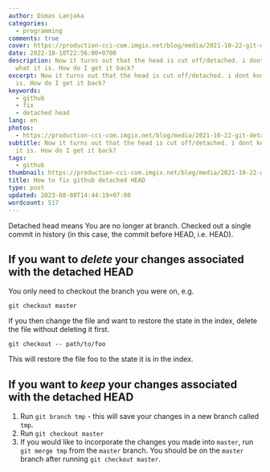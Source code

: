 ```yaml
---
author: Dimas Lanjaka
categories:
  - programming
comments: true
cover: https://production-cci-com.imgix.net/blog/media/2021-10-22-git-detached-head-3.png
date: 2022-10-10T22:56:00+0700
description: Now it turns out that the head is cut off/detached. i dont know
  what it is. How do I get it back?
excerpt: Now it turns out that the head is cut off/detached. i dont know what it
  is. How do I get it back?
keywords:
  - github
  - fix
  - detached head
lang: en
photos:
  - https://production-cci-com.imgix.net/blog/media/2021-10-22-git-detached-head-3.png
subtitle: Now it turns out that the head is cut off/detached. i dont know what
  it is. How do I get it back?
tags:
  - github
thumbnail: https://production-cci-com.imgix.net/blog/media/2021-10-22-git-detached-head-3.png
title: How to fix github detached HEAD
type: post
updated: 2023-08-08T14:44:19+07:00
wordcount: 517
---
```


Detached head means You are no longer at branch. Checked out a single commit in history (in this case, the commit before HEAD, i.e. HEAD).

If you want to *delete* your changes associated with the detached HEAD
----------------------------------------------------------------------

You only need to checkout the branch you were on, e.g.

```
git checkout master

```

If you then change the file and want to restore the state in the index, delete the file without deleting it first.

```
git checkout -- path/to/foo

```

This will restore the file foo to the state it is in the index.

If you want to *keep* your changes associated with the detached HEAD
--------------------------------------------------------------------

1.  Run `git branch tmp` - this will save your changes in a new branch called `tmp`.
2.  Run `git checkout master`
3.  If you would like to incorporate the changes you made into `master`, run `git merge tmp` from the `master` branch. You should be on the `master` branch after running `git checkout master`.
